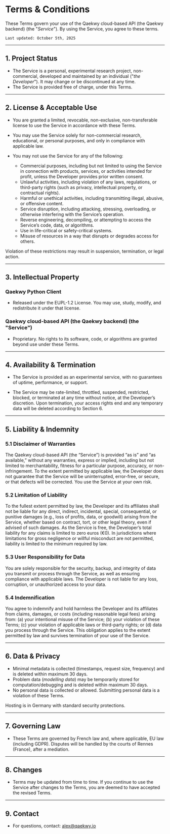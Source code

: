 # Terms & Conditions

These Terms govern your use of the Qaekwy cloud-based API (the Qaekwy backend) (the "*Service*"). By using the Service, you agree to these terms.

`Last updated: October 5th, 2025`

---

## 1. Project Status

- The Service is a personal, experimental research project, non-commercial, developed and maintained by an individual ("*the Developer*"). It may change or be discontinued at any time.
- The Service is provided free of charge, under this Terms.

---

## 2. License & Acceptable Use

- You are granted a limited, revocable, non-exclusive, non-transferable license to use the Service in accordance with these Terms.

- You may use the Service solely for non-commercial research, educational, or personal purposes, and only in compliance with applicable law.

- You may not use the Service for any of the following:

    - Commercial purposes, including but not limited to using the Service in connection with products, services, or activities intended for profit, unless the Developer provides prior written consent.
    - Unlawful activities, including violation of any laws, regulations, or third-party rights (such as privacy, intellectual property, or contractual rights).
    - Harmful or unethical activities, including transmitting illegal, abusive, or offensive content.
    - Service disruption, including attacking, stressing, overloading, or otherwise interfering with the Service’s operation.
    - Reverse engineering, decompiling, or attempting to access the Service’s code, data, or algorithms.
    - Use in life-critical or safety-critical systems.
    - Misuse of resources in a way that disrupts or degrades access for others.

Violation of these restrictions may result in suspension, termination, or legal action.

---

## 3. Intellectual Property

### Qaekwy Python Client

- Released under the EUPL-1.2 License. You may use, study, modify, and redistribute it under that license.

### Qaekwy cloud-based API (the Qaekwy backend) (the "Service")

- Proprietary. No rights to its software, code, or algorithms are granted beyond use under these Terms.

---

## 4. Availability & Termination

- The Service is provided as an experimental service, with no guarantees of uptime, performance, or support.

- The Service may be rate-limited, throttled, suspended, restricted, blocked, or terminated at any time without notice, at the Developer’s discretion. Upon termination, your access rights end and any temporary data will be deleted according to Section 6.

---

## 5. Liability & Indemnity

### 5.1 Disclaimer of Warranties

The Qaekwy cloud-based API (the “Service”) is provided “as is” and “as available,” without any warranties, express or implied, including but not limited to merchantability, fitness for a particular purpose, accuracy, or non-infringement. To the extent permitted by applicable law, the Developer does not guarantee that the Service will be uninterrupted, error-free, or secure, or that defects will be corrected. You use the Service at your own risk.

### 5.2 Limitation of Liability

To the fullest extent permitted by law, the Developer and its affiliates shall not be liable for any direct, indirect, incidental, special, consequential, or punitive damages (e.g., loss of profits, data, or goodwill) arising from the Service, whether based on contract, tort, or other legal theory, even if advised of such damages. As the Service is free, the Developer’s total liability for any claims is limited to zero euros (€0). In jurisdictions where limitations for gross negligence or willful misconduct are not permitted, liability is limited to the minimum required by law.

### 5.3 User Responsibility for Data

You are solely responsible for the security, backup, and integrity of data you transmit or process through the Service, as well as ensuring compliance with applicable laws. The Developer is not liable for any loss, corruption, or unauthorized access to your data.

### 5.4 Indemnification

You agree to indemnify and hold harmless the Developer and its affiliates from claims, damages, or costs (including reasonable legal fees) arising from: (a) your intentional misuse of the Service; (b) your violation of these Terms; (c) your violation of applicable laws or third-party rights; or (d) data you process through the Service. This obligation applies to the extent permitted by law and survives termination of your use of the Service.

---

## 6. Data & Privacy

- Minimal metadata is collected (timestamps, request size, frequency) and is deleted within maximum 30 days.
- Problem data (*modelling data*) may be temporarily stored for computation/debugging and is deleted within maximum 30 days.
- No personal data is collected or allowed. Submitting personal data is a violation of these Terms.

Hosting is in Germany with standard security protections.

---

## 7. Governing Law

- These Terms are governed by French law and, where applicable, EU law (including GDPR). Disputes will be handled by the courts of Rennes (France), after a mediation.

---

## 8. Changes

- Terms may be updated from time to time. If you continue to use the Service after changes to the Terms, you are deemed to have accepted the revised Terms.

---

## 9. Contact

- For questions, contact: alex@qaekwy.io
